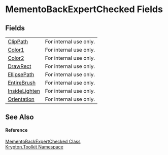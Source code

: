 # MementoBackExpertChecked Fields




## Fields
<table>
<tr>
<td><a href="7d0b1414-ae24-72eb-4730-befae141dec1.md">ClipPath</a></td>
<td>For internal use only.</td></tr>
<tr>
<td><a href="0726f696-69fc-8fd2-4fc6-1e9f3a8ab4d8.md">Color1</a></td>
<td>For internal use only.</td></tr>
<tr>
<td><a href="083b74a3-760d-18df-f9b5-85c84b3cd027.md">Color2</a></td>
<td>For internal use only.</td></tr>
<tr>
<td><a href="03129fc4-c041-d7da-3ebc-dfeabd16282b.md">DrawRect</a></td>
<td>For internal use only.</td></tr>
<tr>
<td><a href="4e2f8e7e-da1f-3d64-6d8c-2f2360ce4105.md">EllipsePath</a></td>
<td>For internal use only.</td></tr>
<tr>
<td><a href="715b722c-9aa4-96c2-1e6b-3e46306328d6.md">EntireBrush</a></td>
<td>For internal use only.</td></tr>
<tr>
<td><a href="b081640d-ab99-a324-3b60-968e2e9a13ab.md">InsideLighten</a></td>
<td>For internal use only.</td></tr>
<tr>
<td><a href="ffc2b3f0-e48e-e596-e4f8-5064ca8bb932.md">Orientation</a></td>
<td>For internal use only.</td></tr>
</table>

## See Also


#### Reference
<a href="eef76655-9b78-d9cf-75ff-be9e5b0150e1.md">MementoBackExpertChecked Class</a>  
<a href="79d2eac2-21f4-54ff-7552-b20c33c30600.md">Krypton.Toolkit Namespace</a>  
